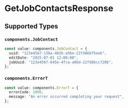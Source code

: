 # GetJobContactsResponse


## Supported Types

### `components.JobContact`

```typescript
const value: components.JobContact = {
  uuid: "123e4567-138a-482b-a56e-22fd86bf5eeb",
  editDate: "2025-07-01 12:00:00",
  jobUuid: "123e4567-645e-4fca-a0bd-22fd8bcc720b",
};
```

### `components.ErrorT`

```typescript
const value: components.ErrorT = {
  errorCode: 1000,
  message: "An error occurred completing your request",
};
```

